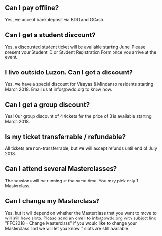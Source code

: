 ## Can I pay offline?

Yes, we accept bank deposit via BDO and GCash.

## Can I get a student discount?

Yes, a discounted student ticket will be available starting June. Please present your Student ID or Student Registration Form once you arrive at the event.

## I live outside Luzon. Can I get a discount?

Yes, we have a special discount for Visayas & Mindanao residents starting March 2018. Email us at <a href="mailto:info@pwdo.org">info@pwdo.org</a> to know how.

## Can I get a group discount?

Yes! Our group discount of 4 tickets for the price of 3 is available starting March 2018.

## Is my ticket transferrable / refundable?

All tickets are non-transferrable, but we will accept refunds until end of July 2018.

## Can I attend several Masterclasses?

The sessions will be running at the same time. You may pick only 1 Masterclass.

## Can I change my Masterclass?

Yes, but it will depend on whether the Masterclass that you want to move to will still have slots. Please send an email to <a href="mailto:info@pwdo.org">info@pwdo.org</a> with subject line "FFC2018 - Change Masterclass" if you would like to change your Masterclass and we will let you know if slots are still available.
